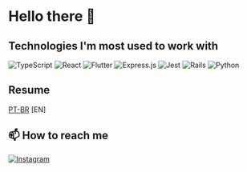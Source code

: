 # Hello there 👋

<!--
  ## About me
## Social networks
-->
## Technologies I'm most used to work with
<img alt="TypeScript" src="https://img.shields.io/badge/typescript-%23007ACC.svg?style=for-the-badge&logo=typescript&logoColor=white"/>
<img alt="React" src="https://img.shields.io/badge/react-%2320232a.svg?style=for-the-badge&logo=react&logoColor=%2361DAFB"/>
<img alt="Flutter" src="https://img.shields.io/badge/Flutter-%2302569B.svg?style=for-the-badge&logo=Flutter&logoColor=white" />
<img alt="Express.js" src="https://img.shields.io/badge/express.js-%23404d59.svg?style=for-the-badge&logo=express&logoColor=%2361DAFB"/>
<img alt="Jest" src="https://img.shields.io/badge/-jest-%23C21325?style=for-the-badge&logo=jest&logoColor=white"/>
<img alt="Rails" src="https://img.shields.io/badge/rails-%23CC0000.svg?style=for-the-badge&logo=ruby-on-rails&logoColor=white"/>
<img alt="Python" src="https://img.shields.io/badge/python-%2314354C.svg?style=for-the-badge&logo=python&logoColor=white"/>

## Resume
[PT-BR](https://github.com/gabssanto/gabssanto/files/6766222/Curriculo.pdf)
[EN]

## 📫 How to reach me
<a href="https://www.instagram.com/gabssanto/" target="_blank">
  <img alt="Instagram" src="https://img.shields.io/badge/gabssanto-%23E4405F.svg?style=for-the-badge&logo=Instagram&logoColor=white"/>
</a>
<!--
**gabssanto/gabssanto** is a ✨ _special_ ✨ repository because its `README.md` (this file) appears on your GitHub profile.

Here are some ideas to get you started:

- 🔭 I’m currently working on ...
- 🌱 I’m currently learning ...
- 👯 I’m looking to collaborate on ...
- 🤔 I’m looking for help with ...
- 💬 Ask me about ...
- 📫 How to reach me: ...
- 😄 Pronouns: ...
- ⚡ Fun fact: ...
-->
